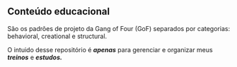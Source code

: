 ## Conteúdo educacional 

São os padrões de projeto da Gang of Four (GoF) separados por categorias: behavioral, creational e structural.

O intuido desse repositório é _**apenas**_ para gerenciar e organizar meus _**treinos**_ e _**estudos.**_
 
